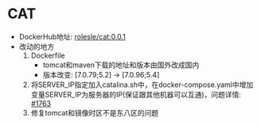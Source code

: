 # CAT

+ DockerHub地址: [rolesle/cat:0.0.1](https://hub.docker.com/r/rolesle/cat)
+ 改动的地方
    1. Dockerfile
         + tomcat和maven下载的地址和版本由国外改成国内
         + 版本改变: [7.0.79;5.2] -> [7.0.96;5.4]
    1. 将SERVER_IP指定加入catalina.sh中，在docker-compose.yaml中增加变量SERVER_IP为服务器的IP(保证跟其他机器可以互通)，问题详情: [#1763](https://github.com/dianping/cat/issues/1763)
    1. 修复tomcat和镜像时区不是东八区的问题
